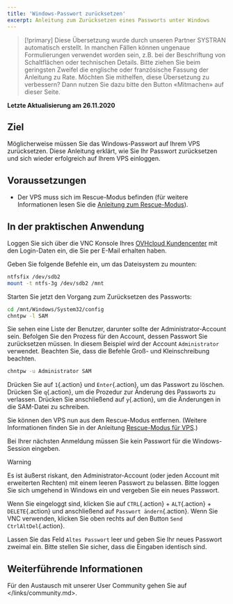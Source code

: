 ```yaml
---
title: 'Windows-Passwort zurücksetzen'
excerpt: Anleitung zum Zurücksetzen eines Passworts unter Windows
---
```


> [!primary]
> Diese Übersetzung wurde durch unseren Partner SYSTRAN automatisch erstellt. In manchen Fällen können ungenaue Formulierungen verwendet worden sein, z.B. bei der Beschriftung von Schaltflächen oder technischen Details. Bitte ziehen Sie beim geringsten Zweifel die englische oder französische Fassung der Anleitung zu Rate. Möchten Sie mithelfen, diese Übersetzung zu verbessern? Dann nutzen Sie dazu bitte den Button «Mitmachen» auf dieser Seite.
>

**Letzte Aktualisierung am 26.11.2020**

## Ziel

Möglicherweise müssen Sie das Windows-Passwort auf Ihrem VPS zurücksetzen. Diese Anleitung erklärt, wie Sie Ihr Passwort zurücksetzen und sich wieder erfolgreich auf Ihrem VPS einloggen.

## Voraussetzungen

- Der VPS muss sich im Rescue-Modus befinden (für weitere Informationen lesen Sie die [Anleitung zum Rescue-Modus](../rescue)).

## In der praktischen Anwendung

Loggen Sie sich über die VNC Konsole Ihres [OVHcloud Kundencenter](/links/manager-auth.md) mit den Login-Daten ein, die Sie per E-Mail erhalten haben.

Geben Sie folgende Befehle ein, um das Dateisystem zu mounten:

```sh
ntfsfix /dev/sdb2
mount -t ntfs-3g /dev/sdb2 /mnt
```

Starten Sie jetzt den Vorgang zum Zurücksetzen des Passworts:

```sh
cd /mnt/Windows/System32/config
chntpw -l SAM
```

Sie sehen eine Liste der Benutzer, darunter sollte der Administrator-Account sein. Befolgen Sie den Prozess für den Account, dessen Passwort Sie zurücksetzen müssen. In diesem Beispiel wird der Account `Administrator` verwendet. Beachten Sie, dass die Befehle Groß- und Kleinschreibung beachten.

```sh
chntpw -u Administrator SAM
```

Drücken Sie auf `1`{.action} und `Enter`{.action}, um das Passwort zu löschen. Drücken Sie `q`{.action}, um die Prozedur zur Änderung des Passworts zu verlassen. Drücken Sie anschließend auf `y`{.action}, um die Änderungen in die SAM-Datei zu schreiben.

Sie können den VPS nun aus dem Rescue-Modus entfernen. (Weitere Informationen finden Sie in der Anleitung [Rescue-Modus für VPS](../rescue).)

Bei Ihrer nächsten Anmeldung müssen Sie kein Passwort für die Windows-Session eingeben.

> [!warning]
>
> Es ist äußerst riskant, den Administrator-Account (oder jeden Account mit erweiterten Rechten) mit einem leeren Passwort zu belassen. Bitte loggen Sie sich umgehend in Windows ein und vergeben Sie ein neues Passwort.
> 

Wenn Sie eingeloggt sind, klicken Sie auf `CTRL`{.action} + `ALT`{.action} + `DELETE`{.action} und anschließend auf `Passwort ändern`{.action}. Wenn Sie VNC verwenden, klicken Sie oben rechts auf den Button `Send CtrlAltDel`{.action}.

Lassen Sie das Feld `Altes Passwort` leer und geben Sie Ihr neues Passwort zweimal ein. Bitte stellen Sie sicher, dass die Eingaben identisch sind.

## Weiterführende Informationen

Für den Austausch mit unserer User Community gehen Sie auf </links/community.md>.
